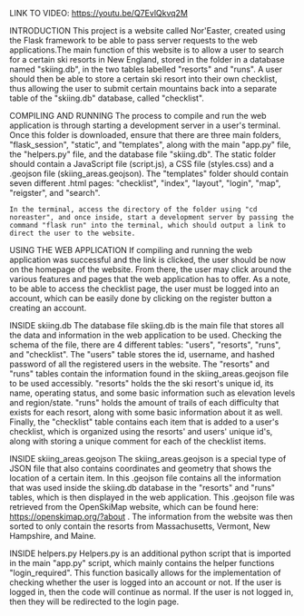 LINK TO VIDEO: https://youtu.be/Q7EvlQkvq2M

INTRODUCTION
    This project is a website called Nor'Easter, created using the Flask framework to be able to pass server requests to the web applications.The main function of this website is to allow a user to search for a certain ski resorts in New England, stored in the folder in a database named "skiing.db", in the two tables labelled "resorts" and "runs". A user should then be able to store a certain ski resort into their own checklist, thus allowing the user to submit certain mountains back into a separate table of the "skiing.db" database, called "checklist".

COMPILING AND RUNNING
    The process to compile and run the web application is through starting a development server in a user's terminal. Once this folder is downloaded, ensure that there are three main folders, "flask_session", "static", and "templates", along with the main "app.py" file, the "helpers.py" file, and the database file "skiing.db". The static folder should contain a JavaScript file (script.js), a CSS file (styles.css) and a .geojson file (skiing_areas.geojson). The "templates" folder should contain seven different .html pages: "checklist", "index", "layout", "login", "map", "reigster", and "search".

    In the terminal, access the directory of the folder using "cd noreaster", and once inside, start a development server by passing the command "flask run" into the terminal, which should output a link to direct the user to the website.

USING THE WEB APPLICATION
    If compiling and running the web application was successful and the link is clicked, the user should be now on the homepage of the website. From there, the user may click around the various features and pages that the web application has to offer. As a note, to be able to access the checklist page, the user must be logged into an account, which can be easily done by clicking on the register button a creating an account.

INSIDE skiing.db
    The database file skiing.db is the main file that stores all the data and information in the web application to be used. Checking the schema of the file, there are 4 different tables: "users", "resorts", "runs", and "checklist". The "users" table stores the id, username, and hashed password of all the registered users in the website. The "resorts" and "runs" tables contain the information found in the skiing_areas.geojson file to be used accessibly. "resorts" holds the the ski resort's unique id, its name, operating status, and some basic information such as elevation levels and region/state. "runs" holds the amount of trails of each difficulty that exists for each resort, along with some basic information about it as well. Finally, the "checklist" table contains each item that is added to a user's checklist, which is organized using the resorts' and users' unique id's, along with storing a unique comment for each of the checklist items.

INSIDE skiing_areas.geojson
    The skiing_areas.geojson is a special type of JSON file that also contains coordinates and geometry that shows the location of a certain item. In this .geojson file contains all the information that was used inside the skiing.db database in the "resorts" and "runs" tables, which is then displayed in the web application. This .geojson file was retrieved from the OpenSkiMap website, which can be found here: https://openskimap.org/?about . The information from the website was then sorted to only contain the resorts from Massachusetts, Vermont, New Hampshire, and Maine.

INSIDE helpers.py
    Helpers.py is an additional python script that is imported in the main "app.py" script, which mainly contains the helper functions "login_required". This function basically allows for the implementation of checking whether the user is logged into an account or not. If the user is logged in, then the code will continue as normal. If the user is not logged in, then they will be redirected to the login page.
